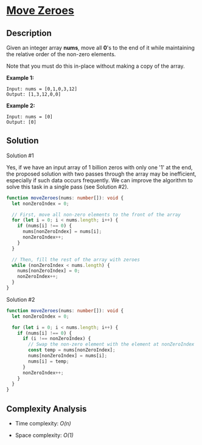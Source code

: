 # [Move Zeroes](https://leetcode.com/problems/move-zeroes/)

## Description

Given an integer array **nums**, move all **0**'s to the end of it while maintaining the relative order of the non-zero elements.

Note that you must do this in-place without making a copy of the array.

**Example 1:**

```
Input: nums = [0,1,0,3,12]
Output: [1,3,12,0,0]
```

**Example 2:**

```
Input: nums = [0]
Output: [0]
```

## Solution

Solution #1

Yes, if we have an input array of 1 billion zeros with only one '1' at the end, the proposed solution with two passes through the array may be inefficient, especially if such data occurs frequently. We can improve the algorithm to solve this task in a single pass (see Solution #2).

```typescript
function moveZeroes(nums: number[]): void {
  let nonZeroIndex = 0;

  // First, move all non-zero elements to the front of the array
  for (let i = 0; i < nums.length; i++) {
    if (nums[i] !== 0) {
      nums[nonZeroIndex] = nums[i];
      nonZeroIndex++;
    }
  }

  // Then, fill the rest of the array with zeroes
  while (nonZeroIndex < nums.length) {
    nums[nonZeroIndex] = 0;
    nonZeroIndex++;
  }
}
```

Solution #2

```typescript
function moveZeroes(nums: number[]): void {
  let nonZeroIndex = 0;

  for (let i = 0; i < nums.length; i++) {
    if (nums[i] !== 0) {
      if (i !== nonZeroIndex) {
        // Swap the non-zero element with the element at nonZeroIndex
        const temp = nums[nonZeroIndex];
        nums[nonZeroIndex] = nums[i];
        nums[i] = temp;
      }
      nonZeroIndex++;
    }
  }
}
```

## Complexity Analysis

- Time complexity: _O(n)_

- Space complexity: _O(1)_
